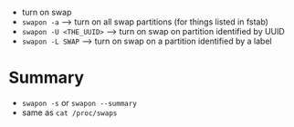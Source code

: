 - turn on swap
- `swapon -a` —> turn on all swap partitions (for things listed in fstab)
- `swapon -U <THE_UUID>` —> turn on swap on partition identified by UUID
- `swapon -L SWAP` —> turn on swap on a partition identified by a label

# Summary
- `swapon -s` or `swapon --summary`
- same as `cat /proc/swaps`

